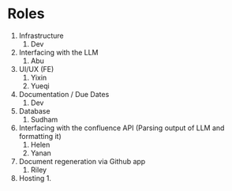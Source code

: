 # Roles

1. Infrastructure
   1. Dev
2. Interfacing with the LLM 
   1. Abu
3. UI/UX (FE)
   1. Yixin
   2. Yueqi
4. Documentation / Due Dates
   1. Dev
5. Database
   1. Sudham
6. Interfacing with the confluence API (Parsing output of LLM and formatting it)
   1. Helen
   2. Yanan
7. Document regeneration via Github app
   1. Riley
8. Hosting
   1. 
